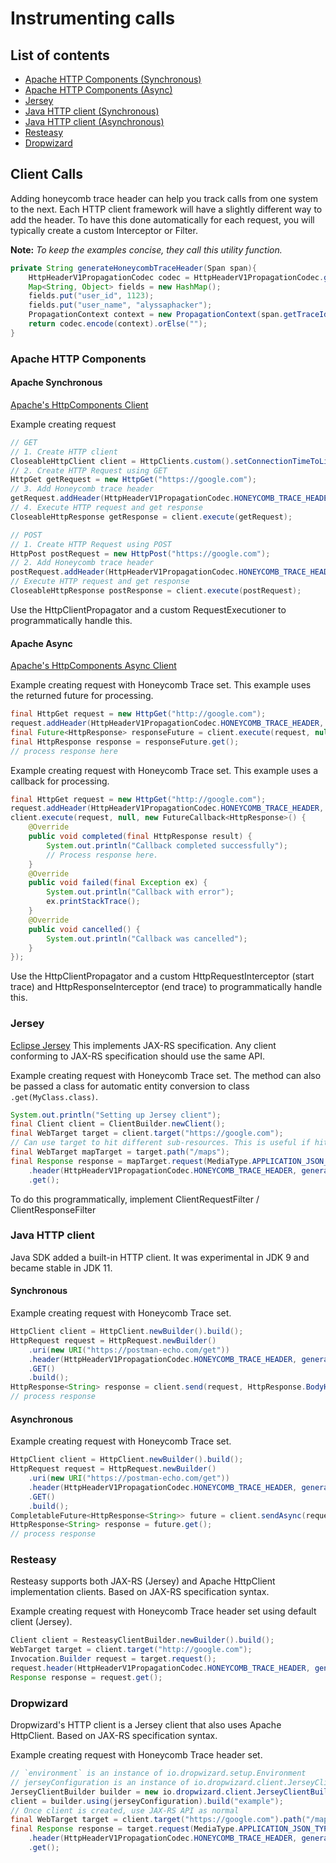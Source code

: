 # Instrumenting calls

## List of contents
* [Apache HTTP Components (Synchronous)](#apache-synchronous)
* [Apache HTTP Components (Async)](#apache-async)
* [Jersey](#jersey)
* [Java HTTP client (Synchronous)](#synchronous)
* [Java HTTP client (Asynchronous)](#asynchronous)
* [Resteasy](#resteasy)
* [Dropwizard](#dropwizard)

## Client Calls
Adding honeycomb trace header can help you track calls from one system to the next. Each HTTP client framework will have a slightly different way to add the header. To have this done automatically for each request, you will typically create a custom Interceptor or Filter.

**Note:** *To keep the examples concise, they call this utility function.*
```java
private String generateHoneycombTraceHeader(Span span){
    HttpHeaderV1PropagationCodec codec = HttpHeaderV1PropagationCodec.getInstance(); // Ideally dependency injected
    Map<String, Object> fields = new HashMap();
    fields.put("user_id", 1123);
    fields.put("user_name", "alyssaphacker");
    PropagationContext context = new PropagationContext(span.getTraceId(), span.getParentSpanId(), "dataset", fields);
    return codec.encode(context).orElse("");
}
```
### Apache HTTP Components
#### Apache Synchronous
[Apache's HttpComponents Client](https://hc.apache.org/httpcomponents-client-4.5.x/index.html)

Example creating request
```java
// GET
// 1. Create HTTP client
CloseableHttpClient client = HttpClients.custom().setConnectionTimeToLive(30, TimeUnit.SECONDS).build();
// 2. Create HTTP Request using GET
HttpGet getRequest = new HttpGet("https://google.com");
// 3. Add Honeycomb trace header
getRequest.addHeader(HttpHeaderV1PropagationCodec.HONEYCOMB_TRACE_HEADER, generateHoneycombTraceHeader(span));
// 4. Execute HTTP request and get response
CloseableHttpResponse getResponse = client.execute(getRequest);
```
```java
// POST
// 1. Create HTTP Request using POST
HttpPost postRequest = new HttpPost("https://google.com");
// 2. Add Honeycomb trace header
postRequest.addHeader(HttpHeaderV1PropagationCodec.HONEYCOMB_TRACE_HEADER, generateHoneycombTraceHeader(span));
// Execute HTTP request and get response
CloseableHttpResponse postResponse = client.execute(postRequest);
```

Use the HttpClientPropagator and a custom RequestExecutioner to programmatically handle this.
#### Apache Async
[Apache's HttpComponents Async Client](https://hc.apache.org/httpcomponents-asyncclient-4.1.x/index.html)

Example creating request with Honeycomb Trace set. This example uses the returned future for processing.
```java
final HttpGet request = new HttpGet("http://google.com");
request.addHeader(HttpHeaderV1PropagationCodec.HONEYCOMB_TRACE_HEADER, generateHoneycombTraceHeader(span));
final Future<HttpResponse> responseFuture = client.execute(request, null, null);
final HttpResponse response = responseFuture.get();
// process response here
```

Example creating request with Honeycomb Trace set. This example uses a callback for processing.
```java
final HttpGet request = new HttpGet("http://google.com");
request.addHeader(HttpHeaderV1PropagationCodec.HONEYCOMB_TRACE_HEADER, generateHoneycombTraceHeader(span));
client.execute(request, null, new FutureCallback<HttpResponse>() {
    @Override
    public void completed(final HttpResponse result) {
        System.out.println("Callback completed successfully");
        // Process response here.
    }
    @Override
    public void failed(final Exception ex) {
        System.out.println("Callback with error");
        ex.printStackTrace();
    }
    @Override
    public void cancelled() {
        System.out.println("Callback was cancelled");
    }
});
```

Use the HttpClientPropagator and a custom HttpRequestInterceptor (start trace) and HttpResponseInterceptor (end trace) to programmatically handle this.

### Jersey
[Eclipse Jersey](https://eclipse-ee4j.github.io/jersey/) This implements JAX-RS specification. Any client conforming to
JAX-RS specification should use the same API.

Example creating request with Honeycomb Trace set. The method can also be passed a class for automatic entity conversion to class `.get(MyClass.class)`.
```java
System.out.println("Setting up Jersey client");
final Client client = ClientBuilder.newClient();
final WebTarget target = client.target("https://google.com");
// Can use target to hit different sub-resources. This is useful if hitting multiple endpoints of a REST API
final WebTarget mapTarget = target.path("/maps");
final Response response = mapTarget.request(MediaType.APPLICATION_JSON_TYPE)
    .header(HttpHeaderV1PropagationCodec.HONEYCOMB_TRACE_HEADER, generateHoneycombTraceHeader(span))
    .get();
```

To do this programmatically, implement ClientRequestFilter / ClientResponseFilter

### Java HTTP client
Java SDK added a built-in HTTP client. It was experimental in JDK 9 and became stable in JDK 11.

#### Synchronous
Example creating request with Honeycomb Trace set.
```java
HttpClient client = HttpClient.newBuilder().build();
HttpRequest request = HttpRequest.newBuilder()
    .uri(new URI("https://postman-echo.com/get"))
    .header(HttpHeaderV1PropagationCodec.HONEYCOMB_TRACE_HEADER, generateHoneycombTraceHeader(span))
    .GET()
    .build();
HttpResponse<String> response = client.send(request, HttpResponse.BodyHandler.asString())
// process response
```
#### Asynchronous
Example creating request with Honeycomb Trace set.
```java
HttpClient client = HttpClient.newBuilder().build();
HttpRequest request = HttpRequest.newBuilder()
    .uri(new URI("https://postman-echo.com/get"))
    .header(HttpHeaderV1PropagationCodec.HONEYCOMB_TRACE_HEADER, generateHoneycombTraceHeader(span))
    .GET()
    .build();
CompletableFuture<HttpResponse<String>> future = client.sendAsync(request, HttpResponse.BodyHandler.asString());
HttpResponse<String> response = future.get();
// process response
```
### Resteasy
Resteasy supports both JAX-RS (Jersey) and Apache HttpClient implementation clients. Based on JAX-RS specification syntax.

Example creating request with Honeycomb Trace header set using default client (Jersey).
```java
Client client = ResteasyClientBuilder.newBuilder().build();
WebTarget target = client.target("http://google.com");
Invocation.Builder request = target.request();
request.header(HttpHeaderV1PropagationCodec.HONEYCOMB_TRACE_HEADER, generateHoneycombTraceHeader(span))
Response response = request.get();
```
### Dropwizard
Dropwizard's HTTP client is a Jersey client that also uses Apache HttpClient. Based on JAX-RS specification syntax.

Example creating request with Honeycomb Trace header set.
```java
// `environment` is an instance of io.dropwizard.setup.Environment
// jerseyConfiguration is an instance of io.dropwizard.client.JerseyClientConfiguration
JerseyClientBuilder builder = new io.dropwizard.client.JerseyClientBuilder(environment);
client = builder.using(jerseyConfiguration).build("example");
// Once client is created, use JAX-RS API as normal
final WebTarget target = client.target("https://google.com").path("/maps");
final Response response = target.request(MediaType.APPLICATION_JSON_TYPE)
    .header(HttpHeaderV1PropagationCodec.HONEYCOMB_TRACE_HEADER, generateHoneycombTraceHeader(span))
    .get();
```
